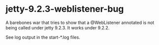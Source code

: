 jetty-9.2.3-weblistener-bug
===========================

A barebones war that tries to show that a @WebListener annotated is not being called under jetty 9.2.3. It works under 9.2.2.

See log output in the start-*.log files.
